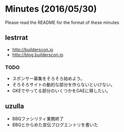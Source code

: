 # Minutes (2016/05/30)

Please read the README for the format of these minutes

## lestrrat

* http://builderscon.io
* http://blog.builderscon.io

### TODO

* スポンサー募集をそろそろ始めよう。
* そろそろサイトの動的な部分を作らないといけない。
* GKEでやってる部分のいくつかをGAEに移したい。

## uzulla

* BBQファシリティ業務終了
* BBQとからめた宣伝ブログエントリを書いた


